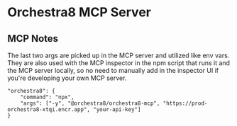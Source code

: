 # Orchestra8 MCP Server

## MCP Notes

The last two args are picked up in the MCP server and utilized like env vars. They are also used with the MCP inspector in the npm script that runs it and the MCP server locally, so no need to manually add in the inspector UI if you're developing your own MCP server.

```
"orchestra8": {
    "command": "npx",
    "args": ["-y", "@orchestra8/orchestra8-mcp", "https://prod-orchestra8-xtqi.encr.app", "your-api-key"]
}
```

